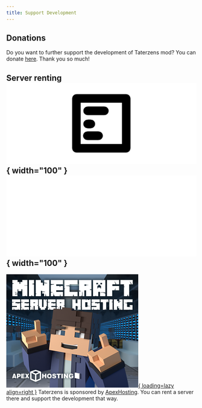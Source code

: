 ```yaml
---
title: Support Development
---
```


## Donations

Do you want to further support the development of Taterzens mod?
You can donate [here](https://www.paypal.com/donate/?hosted_button_id=W8NZ8FJQDX4SY&item_name=Taterzens&cmd=_s-xclick). Thank you so much!


## Server renting ![](../assets/img/advert/apex_logo_dark.gif#only-light){ width="100" } ![](../assets/img/advert/apex_logo_light.gif#only-dark){ width="100" }

[![](../assets/img/advert/apex_advert_banner.png){ loading=lazy align=right }](https://billing.apexminecrafthosting.com/aff.php?aff=7744)
Taterzens is sponsored by [ApexHosting](https://billing.apexminecrafthosting.com/aff.php?aff=7744).
You can rent a server there and support the development that way.
